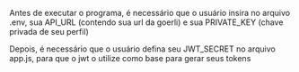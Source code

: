 Antes de executar o programa, é necessário que o usuário insira no arquivo .env, sua API_URL (contendo sua url da goerli) e sua PRIVATE_KEY (chave privada de seu perfil)

Depois, é necessário que o usuário defina seu JWT_SECRET no arquivo app.js, para que o jwt o utilize como base para gerar seus tokens